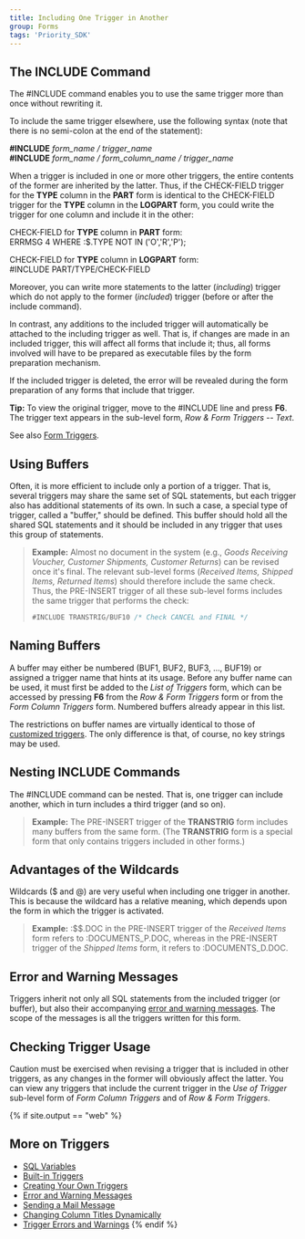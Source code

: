 ```yaml
---
title: Including One Trigger in Another
group: Forms
tags: 'Priority_SDK'
---
```


## The INCLUDE Command 

The #INCLUDE command enables you to use the same trigger more than once
without rewriting it.

To include the same trigger elsewhere, use the following syntax (note
that there is no semi-colon at the end of the statement):

**#INCLUDE** *form_name / trigger_name*\
**#INCLUDE** *form_name / form_column_name / trigger_name*

When a trigger is included in one or more other
triggers, the entire contents of the former are inherited by the latter.
Thus, if the CHECK-FIELD trigger for the **TYPE** column in the **PART**
form is identical to the CHECK-FIELD trigger for the **TYPE** column in
the **LOGPART** form, you could write the trigger for one column and
include it in the other:

CHECK-FIELD for **TYPE** column in **PART** form:\
ERRMSG 4 WHERE :$.TYPE NOT IN ('O','R','P');

CHECK-FIELD for **TYPE** column in **LOGPART** form:\
#INCLUDE PART/TYPE/CHECK-FIELD

Moreover, you can write more statements to the latter (*including*)
trigger which do not apply to the former (*included*) trigger (before or
after the include command).

In contrast, any additions to the included trigger will automatically be
attached to the including trigger as well. That is, if changes are made
in an included trigger, this will affect all forms that include it;
thus, all forms involved will have to be prepared as executable files by
the form preparation mechanism.

If the included trigger is deleted, the error will be revealed during
the form preparation of any forms that include that trigger.

**Tip:** To view the original trigger, move to the #INCLUDE line and
press **F6**. The trigger text appears in the sub-level form, *Row &
Form Triggers -- Text*.

See also [Form Triggers](Form-Triggers ).

## Using Buffers 

Often, it is more efficient to include only a portion of a trigger. That
is, several triggers may share the same set of SQL statements, but each
trigger also has additional statements of its own. In such a case, a
special type of trigger, called a "buffer," should be defined. This
buffer should hold all the shared SQL statements and it should be
included in any trigger that uses this group of statements.

> **Example:** Almost no document in the system (e.g., *Goods Receiving
> Voucher, Customer Shipments, Customer Returns*) can be revised once
> it's final. The relevant sub-level forms (*Received Items, Shipped
> Items, Returned Items*) should therefore include the same check. Thus,
> the PRE-INSERT trigger of all these sub-level forms includes the same
> trigger that performs the check:
>
> ```sql
> #INCLUDE TRANSTRIG/BUF10 /* Check CANCEL and FINAL */ 
> ```

## Naming Buffers 

A buffer may either be numbered (BUF1, BUF2, BUF3, \..., BUF19) or
assigned a trigger name that hints at its usage. Before any buffer name
can be used, it must first be added to the *List of Triggers* form,
which can be accessed by pressing **F6** from the *Row & Form Triggers*
form or from the *Form Column Triggers* form. Numbered buffers already
appear in this list.

The restrictions on buffer names are virtually identical to those of
[customized
triggers](Creating-your-Triggers#Naming-Customized-Triggers ).
The only difference is that, of course, no key strings may be used.

## Nesting INCLUDE Commands 

The #INCLUDE command can be nested. That is, one trigger can include
another, which in turn includes a third trigger (and so on).

> **Example:** The PRE-INSERT trigger of the **TRANSTRIG** form includes
> many buffers from the same form. (The **TRANSTRIG** form is a special
> form that only contains triggers included in other forms.)

## Advantages of the Wildcards 

Wildcards (\$ and @) are very useful when including one trigger in
another. This is because the wildcard has a relative meaning, which
depends upon the form in which the trigger is activated.

> **Example:** :$$.DOC in the PRE-INSERT trigger of the *Received
> Items* form refers to :DOCUMENTS_P.DOC, whereas in the PRE-INSERT
> trigger of the *Shipped Items* form, it refers to :DOCUMENTS_D.DOC.

## Error and Warning Messages 

Triggers inherit not only all SQL statements from the included trigger
(or buffer), but also their accompanying [error and warning
messages](Errors-and-Warnings ). The scope of the
messages is all the triggers written for this form.

## Checking Trigger Usage 

Caution must be exercised when revising a trigger that is included in
other triggers, as any changes in the former will obviously affect the
latter. You can view any triggers that include the current trigger in
the *Use of Trigger* sub-level form of *Form Column Triggers* and of
*Row & Form Triggers*.

<!-- TODO: Mention func form -->

{% if site.output == "web" %}
## More on Triggers 

-   [SQL Variables](SQL-Variables )
-   [Built-in Triggers](Built-in-Triggers )
-   [Creating Your Own Triggers](Creating-your-Triggers )
-   [Error and Warning Messages](Errors-and-Warnings )
-   [Sending a Mail Message](Send-Mail )
-   [Changing Column Titles Dynamically](Dynamic-Column-Titles )
-   [Trigger Errors and Warnings](Trigger-Errors )
{% endif %}